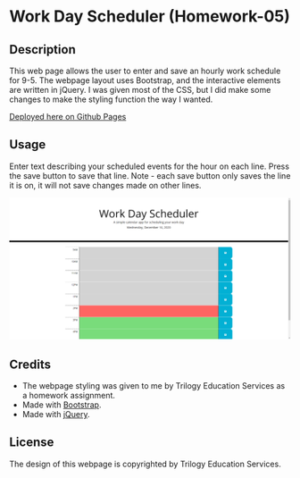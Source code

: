# Work Day Scheduler (Homework-05)

## Description

This web page allows the user to enter and save an hourly work schedule for 9-5. The webpage layout uses Bootstrap, and the interactive elements are written in jQuery. I was given most of the CSS, but I did make some changes to make the styling function the way I wanted.

[Deployed here on Github Pages](https://johndjake.github.io/work-day-scheduler/)


## Usage

Enter text describing your scheduled events for the hour on each line. Press the save button to save that line. Note - each save button only saves the line it is on, it will not save changes made on other lines.

![Screenshot of the webpage](assets/images/screenshot.png)


## Credits

* The webpage styling was given to me by Trilogy Education Services as a homework assignment.
* Made with [Bootstrap](https://getbootstrap.com).
* Made with [jQuery](https://jquery.com/).


## License

The design of this webpage is copyrighted by Trilogy Education Services.